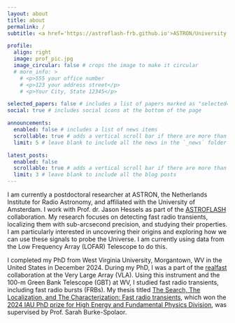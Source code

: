 ```yaml
---
layout: about
title: about
permalink: /
subtitle: <a href='https://astroflash-frb.github.io'>ASTRON/University of Amsterdam</a>

profile:
  align: right
  image: prof_pic.jpg
  image_circular: false # crops the image to make it circular
  # more_info: >
    # <p>555 your office number
    # <p>123 your address street</p>
    # <p>Your City, State 12345</p>

selected_papers: false # includes a list of papers marked as "selected={true}"
social: true # includes social icons at the bottom of the page

announcements:
  enabled: false # includes a list of news items
  scrollable: true # adds a vertical scroll bar if there are more than 3 news items
  limit: 5 # leave blank to include all the news in the `_news` folder

latest_posts:
  enabled: false
  scrollable: true # adds a vertical scroll bar if there are more than 3 new posts items
  limit: 3 # leave blank to include all the blog posts
---
```

I am currently a postdoctoral researcher at ASTRON, the Netherlands Institute for Radio Astronomy, and affiliated with the University of Amsterdam. I work with Prof. dr. Jason Hessels as part of the [ASTROFLASH](https://astroflash-frb.github.io) collaboration. My research focuses on detecting fast radio transients, localizing them with sub-arcsecond precision, and studying their properties. I am particularly interested in uncovering their origins and exploring how we can use these signals to probe the Universe. I am currently using data from the Low Frequency Array (LOFAR) Telescope to do this.

I completed my PhD from West Virginia University, Morgantown, WV in the United States in December 2024. During my PhD, I was a part of the [realfast](http://realfast.io/about/) collaboration at the Very Large Array (VLA). Using this instrument and the 100-m Green Bank Telescope (GBT) at WV, I studied fast radio transients, including fast radio bursts (FRBs). My thesis titled [The Search, The Localization, and The Characterization: Fast radio transients](https://researchrepository.wvu.edu/etd/12680/), which won the [2024 IAU PhD prize for High Energy and Fundamental Physics Division](https://www.iau.org/Iau/News/Ann2025/ann25017.aspx), was supervised by Prof. Sarah Burke-Spolaor. 
